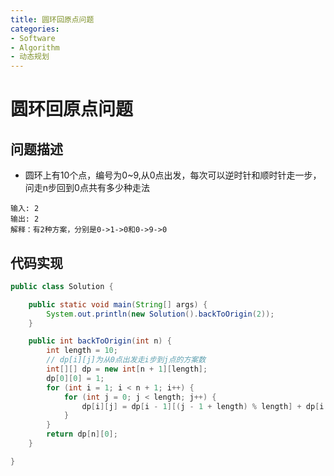 ```yaml
---
title: 圆环回原点问题
categories:
- Software
- Algorithm
- 动态规划
---
```

# 圆环回原点问题

## 问题描述

- 圆环上有10个点，编号为0~9,从0点出发，每次可以逆时针和顺时针走一步，问走n步回到0点共有多少种走法

```
输入: 2
输出: 2
解释：有2种方案，分别是0->1->0和0->9->0
```

## 代码实现

```java
public class Solution {

    public static void main(String[] args) {
        System.out.println(new Solution().backToOrigin(2));
    }

    public int backToOrigin(int n) {
        int length = 10;
        // dp[i][j]为从0点出发走i步到j点的方案数
        int[][] dp = new int[n + 1][length];
        dp[0][0] = 1;
        for (int i = 1; i < n + 1; i++) {
            for (int j = 0; j < length; j++) {
                dp[i][j] = dp[i - 1][(j - 1 + length) % length] + dp[i - 1][(j + 1) % length];
            }
        }
        return dp[n][0];
    }

}
```

